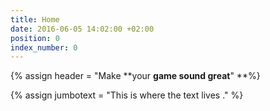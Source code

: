 ```yaml
---
title: Home
date: 2016-06-05 14:02:00 +02:00
position: 0
index_number: 0
---
```


{% assign header = "Make \*\*your **game sound  great**" \*\*%}

{% assign jumbotext = "This is where the text lives ." %}